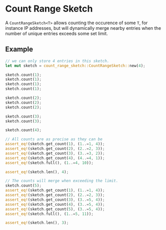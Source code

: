 # Count Range Sketch

A `CountRangeSketch<T>` allows counting the occurence of some `T`, for instance IP addresses, but will dynamically
merge nearby entries when the number of unique entries exceeds some set limit.

## Example

```rust
// we can only store 4 entries in this sketch.
let mut sketch = count_range_sketch::CountRangeSketch::new(4);

sketch.count(1);
sketch.count(1);
sketch.count(1);
sketch.count(1);

sketch.count(2);
sketch.count(2);
sketch.count(2);

sketch.count(3);
sketch.count(3);

sketch.count(4);

// All counts are as precise as they can be
assert_eq!(sketch.get_count(1), (1..=1, 4));
assert_eq!(sketch.get_count(2), (2..=2, 3));
assert_eq!(sketch.get_count(3), (3..=3, 2));
assert_eq!(sketch.get_count(4), (4..=4, 1));
assert_eq!(sketch.full(), (1..=4, 10));

assert_eq!(sketch.len(), 4);

// The counts will merge when exceeding the limit.
sketch.count(5);
assert_eq!(sketch.get_count(1), (1..=1, 4));
assert_eq!(sketch.get_count(2), (2..=2, 3));
assert_eq!(sketch.get_count(3), (3..=5, 4));
assert_eq!(sketch.get_count(4), (3..=5, 4));
assert_eq!(sketch.get_count(5), (3..=5, 4));
assert_eq!(sketch.full(), (1..=5, 11));

assert_eq!(sketch.len(), 3);
```
